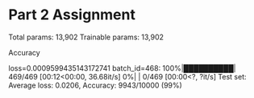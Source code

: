 # Part 2 Assignment

Total params: 13,902
Trainable params: 13,902

Accuracy 

loss=0.0009599435143172741 batch_id=468: 100%|██████████| 469/469 [00:12<00:00, 36.68it/s]
  0%|          | 0/469 [00:00<?, ?it/s]
Test set: Average loss: 0.0206, Accuracy: 9943/10000 (99%)


